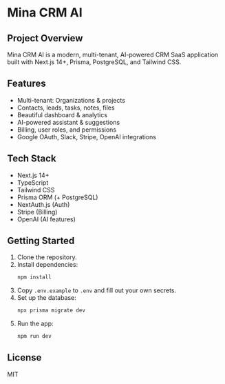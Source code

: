 # Mina CRM AI

## Project Overview
Mina CRM AI is a modern, multi-tenant, AI-powered CRM SaaS application built with Next.js 14+, Prisma, PostgreSQL, and Tailwind CSS.

## Features
- Multi-tenant: Organizations & projects
- Contacts, leads, tasks, notes, files
- Beautiful dashboard & analytics
- AI-powered assistant & suggestions
- Billing, user roles, and permissions
- Google OAuth, Slack, Stripe, OpenAI integrations

## Tech Stack
- Next.js 14+
- TypeScript
- Tailwind CSS
- Prisma ORM (+ PostgreSQL)
- NextAuth.js (Auth)
- Stripe (Billing)
- OpenAI (AI features)

## Getting Started

1. Clone the repository.
2. Install dependencies:
   ```bash
   npm install
   ```
3. Copy `.env.example` to `.env` and fill out your own secrets.
4. Set up the database:
   ```bash
   npx prisma migrate dev
   ```
5. Run the app:
   ```bash
   npm run dev
   ```

## License
MIT